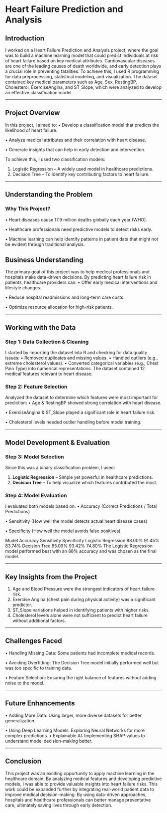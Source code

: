# Heart Failure Prediction and Analysis
## Introduction
I worked on a Heart Failure Prediction and Analysis project, where the goal was to build a machine learning model that could predict individuals at risk of heart failure based on key medical attributes. Cardiovascular diseases are one of the leading causes of death worldwide, and early detection plays a crucial role in preventing fatalities.
To achieve this, I used R programming for data preprocessing, statistical modeling, and visualization. The dataset contained key medical parameters such as Age, Sex, RestingBP, Cholesterol, ExerciseAngina, and ST_Slope, which were analyzed to develop an effective classification model.
________________________________________
## Project Overview
In this project, I aimed to:
•	Develop a classification model that predicts the likelihood of heart failure.

•	Analyze medical attributes and their correlation with heart disease.

•	Generate insights that can help in early detection and intervention.

To achieve this, I used two classification models:
1.	Logistic Regression – A widely used model in healthcare predictions.
2.	Decision Tree – To identify key contributing factors to heart failure.
________________________________________
## Understanding the Problem
### Why This Project?
•	Heart diseases cause 17.9 million deaths globally each year (WHO).

•	Healthcare professionals need predictive models to detect risks early.

•	Machine learning can help identify patterns in patient data that might not be evident through traditional analysis.

## Business Understanding
The primary goal of this project was to help medical professionals and hospitals make data-driven decisions. By predicting heart failure risk in patients, healthcare providers can:
•	Offer early medical interventions and lifestyle changes.

•	Reduce hospital readmissions and long-term care costs.

•	Optimize resource allocation for high-risk patients.
________________________________________
## Working with the Data
### Step 1: Data Collection & Cleaning
I started by importing the dataset into R and checking for data quality issues:
•	Removed duplicates and missing values.
•	Handled outliers (e.g., extreme cholesterol values).
•	Converted categorical variables (e.g., Chest Pain Type) into numerical representations.
The dataset contained 12 medical features relevant to heart disease.

### Step 2: Feature Selection
Analyzed the dataset to determine which features were most important for prediction:
•	Age & RestingBP showed strong correlation with heart disease.

•	ExerciseAngina & ST_Slope played a significant role in heart failure risk.

•	Cholesterol levels needed outlier handling before model training.
________________________________________
## Model Development & Evaluation
### Step 3: Model Selection
Since this was a binary classification problem, I used:
1.	**Logistic Regression** – Simple yet powerful in healthcare predictions.
2.	**Decision Tree** – To help visualize which features contributed the most.
   
### Step 4: Model Evaluation
I evaluated both models based on:
•	Accuracy (Correct Predictions / Total Predictions)

•	Sensitivity (How well the model detects actual heart disease cases)

•	Specificity (How well the model avoids false positives)

Model	             Accuracy	Sensitivity	Specificity
Logistic Regression	 88.00%	  91.45%	     83.74%
Decision Tree	       85.09%	  93.42%	     74.80%
The Logistic Regression model performed best with an 88% accuracy and was chosen as the final model.
________________________________________
## Key Insights from the Project
1.	Age and Blood Pressure were the strongest indicators of heart failure risk.
2.	Exercise Angina (chest pain during physical activity) was a significant predictor.
3.	ST_Slope variations helped in identifying patients with higher risks.
4.	Cholesterol levels alone were not sufficient to predict heart failure without additional factors.
________________________________________
## Challenges Faced
•	Handling Missing Data: Some patients had incomplete medical records.

•	Avoiding Overfitting: The Decision Tree model initially performed well but was too specific to training data.

•	Feature Selection: Ensuring the right balance of features without adding noise to the model.
________________________________________
## Future Enhancements
•	Adding More Data: Using larger, more diverse datasets for better generalization.

•	Using Deep Learning Models: Exploring Neural Networks for more complex predictions.
•	Explainable AI: Implementing SHAP values to understand model decision-making better.
________________________________________
## Conclusion
This project was an exciting opportunity to apply machine learning in the healthcare domain. By analyzing medical features and developing predictive models, I was able to provide valuable insights into heart failure risks. This work could be expanded further by integrating real-world patient data to improve medical decision-making.
By using data-driven approaches, hospitals and healthcare professionals can better manage preventative care, ultimately saving lives through early detection.

